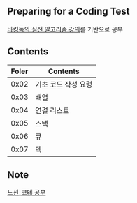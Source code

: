 ## Preparing for a Coding Test
[바킹독의 실전 알고리즘 강의](https://www.youtube.com/watch?v=LcOIobH7ues&list=PLtqbFd2VIQv4O6D6l9HcD732hdrnYb6CY&index=1)를 기반으로 공부

## Contents

| Foler | Contents |
| ------ | ------ |
| 0x02 | 기초 코드 작성 요령 |
| 0x03 | 배열 |
| 0x04 | 연결 리스트 |
| 0x05 | 스택 |
| 0x06 | 큐 |
| 0x07 | 덱 |

## Note
[노션_코테 공부](https://www.notion.so/fa909965da2345388ad213ef905a9b88?pvs=4)